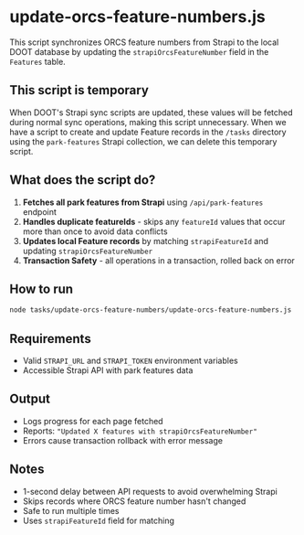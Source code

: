 # update-orcs-feature-numbers.js

This script synchronizes ORCS feature numbers from Strapi to the local DOOT database by updating the `strapiOrcsFeatureNumber` field in the `Features` table.

## This script is temporary

When DOOT's Strapi sync scripts are updated, these values will be fetched during normal sync operations, making this script unnecessary. When we have a script to create and update Feature records in the `/tasks` directory using the `park-features` Strapi collection, we can delete this temporary script.

## What does the script do?

1. **Fetches all park features from Strapi** using `/api/park-features` endpoint
2. **Handles duplicate featureIds** - skips any `featureId` values that occur more than once to avoid data conflicts
3. **Updates local Feature records** by matching `strapiFeatureId` and updating `strapiOrcsFeatureNumber`
4. **Transaction Safety** - all operations in a transaction, rolled back on error

## How to run

```sh
node tasks/update-orcs-feature-numbers/update-orcs-feature-numbers.js
```

## Requirements

- Valid `STRAPI_URL` and `STRAPI_TOKEN` environment variables
- Accessible Strapi API with park features data

## Output

- Logs progress for each page fetched
- Reports: `"Updated X features with strapiOrcsFeatureNumber"`
- Errors cause transaction rollback with error message

## Notes

- 1-second delay between API requests to avoid overwhelming Strapi
- Skips records where ORCS feature number hasn't changed
- Safe to run multiple times
- Uses `strapiFeatureId` field for matching
